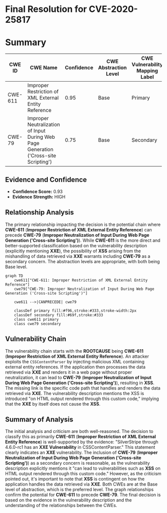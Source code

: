 # Final Resolution for CVE-2020-25817

# Summary
| CWE ID | CWE Name | Confidence | CWE Abstraction Level | CWE Vulnerability Mapping Label | CWE-Vulnerability Mapping Notes |
|---|---|---|---|---|---|
| CWE-611 | Improper Restriction of XML External Entity Reference | 0.95 | Base | Primary | Allowed |
| CWE-79 | Improper Neutralization of Input During Web Page Generation ('Cross-site Scripting') | 0.75 | Base | Secondary | Allowed |

## Evidence and Confidence

*   **Confidence Score:** 0.93
*   **Evidence Strength:** HIGH

## Relationship Analysis
The primary relationship impacting the decision is the potential chain where **CWE-611** (**Improper Restriction of XML External Entity Reference**) can precede **CWE-79** (**Improper Neutralization of Input During Web Page Generation ('Cross-site Scripting')**). While **CWE-611** is the more direct and better-supported classification based on the vulnerability description (explicitly mentioning **XXE**), the possibility of **XSS** arising from the mishandling of data retrieved via **XXE** warrants including **CWE-79** as a secondary concern. The abstraction levels are appropriate, with both being Base level.

```mermaid
graph TD
    cwe611["CWE-611: Improper Restriction of XML External Entity Reference"]
    cwe79["CWE-79: Improper Neutralization of Input During Web Page Generation ('Cross-site Scripting')"]
    
    cwe611 -->|CANPRECEDE| cwe79
    
    classDef primary fill:#f96,stroke:#333,stroke-width:2px
    classDef secondary fill:#69f,stroke:#333
    class cwe611 primary
    class cwe79 secondary
```

## Vulnerability Chain
The vulnerability chain starts with the **ROOTCAUSE** being **CWE-611** (**Improper Restriction of XML External Entity Reference**). An attacker exploits the `CSSContentParser` by injecting malicious XML containing external entity references. If the application then processes the data retrieved via **XXE** and renders it in a web page without proper neutralization, it can lead to **CWE-79** (**Improper Neutralization of Input During Web Page Generation ('Cross-site Scripting')**), resulting in **XSS**. The missing link is the specific code path that handles and renders the data retrieved via **XXE**. The vulnerability description mentions the XSS is introduced "on HTML output rendered through this custom code," implying that the **XXE** by itself does not cause the **XSS**.

## Summary of Analysis
The initial analysis and criticism are both well-reasoned. The decision to classify this as primarily **CWE-611** (**Improper Restriction of XML External Entity Reference**) is well-supported by the evidence: "SilverStripe through 4.6.0-rc1 has an **XXE Vulnerability** in CSSContentParser." This statement clearly indicates an **XXE** vulnerability. The inclusion of **CWE-79** (**Improper Neutralization of Input During Web Page Generation ('Cross-site Scripting')**) as a secondary concern is reasonable, as the vulnerability description explicitly mentions it "can lead to vulnerabilities such as **XSS** on HTML output rendered through this custom code." However, as the criticism pointed out, it's important to note that **XSS** is contingent on how the application handles the data retrieved via **XXE**. Both CWEs are at the Base level of abstraction, which is the preferred level. The graph relationships confirm the potential for **CWE-611** to precede **CWE-79**. The final decision is based on the evidence in the vulnerability description and the understanding of the relationships between the CWEs.